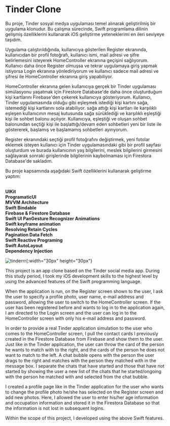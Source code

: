 
# Tinder Clone


Bu proje, Tinder sosyal medya uygulaması temel alınarak geliştirilmiş bir uygulama klonudur. Bu çalışma sürecinde, Swift programlama dilinin gelişmiş özelliklerini kullanarak iOS geliştirme yeteneklerimi en ileri seviyeye taşıdım.

Uygulama çalıştırıldığında, kullanıcıya gösterilen Register ekranında, kullanıcıdan bir profil fotoğrafı, kullanıcı ismi, mail adresi ve şifre belirlemesini isteyerek HomeController ekranına geçişini sağlıyorum.
Kullanıcı daha önce Register olmuşsa ve tekrar uygulamaya giriş yapmak istiyorsa Login ekranına yönlediriyorum ve kullanıcı sadece mail adresi ve şifresi ile HomeController ekranına giriş yapabiliyor.


HomeController ekranına gelen kullanıcıya gerçek bir Tinder uygulaması simülasyonu yaşatmak için Firestore Database'de daha önce oluşturduğum kişi kartlarını Firebase'den çekerek kullanıcıya gösteriyorum.
Kullanıcı, Tinder uygulamasında olduğu gibi eşleşmek istediği kişi kartını sağa, istemediği kişi kartlarını sola atabiliyor. sağa attığı kişi kartları ile karşılıklı eşleşen kullanıcının mesaj kutusunda sağa sürüklediği ve karşılıklı eşleştiği kişi ile sohbet balonu açılıyor.
Kullanıcıya, eşleştiği ve oluşan sohbet balonundan seçtiği kişi ile başlattığı/devam eden sohbetleri yeni bir liste ile göstererek, başlamış ve başlamamış sohbetleri ayırıyorum.


Register ekranındaki seçtiği profil fotoğrafını değiştirmek, yeni fotolar eklemek isteyen kullanıcı için Tinder uygulamasındaki gibi bir profil sayfası oluşturdum ve burada kullanıcının yaş bilgilerini, meslek bilgilerini girmesini sağlayarak sonraki girişlerinde bilgilerinin kaybolmaması için Firestora Database'de sakladım.


Bu proje kapsamında aşağıdaki Swift özelliklerini kullanarak geliştirme yaptım:

<br/>**UIKit**
<br/>**ProgramaticUI**
<br/>**MVVM Architecture**
<br/>**Swift Bindable**
<br/>**Firebase & Firestore Database**
<br/>**Swift UI PanGesture Recognizer Animations**
<br/>**Swift keyframe animation**
<br/>**Resolving Retain Cycles**
<br/>**Pagination Data Fetch**
<br/>**Swift Reactive Programing**
<br/>**Swift AutoLayout**
<br/>**Dependency Injection**


![tinderrr](https://github.com/turancabuk/Tinder/assets/98350672/5efbf563-9f28-46ca-8b63-b621e79a016f){:width="30px" height="30px"}



This project is an app clone based on the Tinder social media app. During this study period, I took my iOS development skills to the highest level by using the advanced features of the Swift programming language.

When the application is run, on the Register screen shown to the user, I ask the user to specify a profile photo, user name, e-mail address and password, allowing the user to switch to the HomeController screen.
If the user has been registered before and wants to log in to the application again, I am directed to the Login screen and the user can log in to the HomeController screen with only his e-mail address and password.


In order to provide a real Tinder application simulation to the user who comes to the HomeController screen, I pull the contact cards I previously created in the Firestore Database from Firebase and show them to the user.
Just like in the Tinder application, the user can throw the card of the person he wants to match with to the right, and the cards of the person he does not want to match to the left. A chat bubble opens with the person the user drags to the right and matches with the person they matched with in the message box.
I separate the chats that have started and those that have not started by showing the user a new list of the chats that he started/ongoing with the person he matched with and selected from the chat bubble.


I created a profile page like in the Tinder application for the user who wants to change the profile photo he/she has selected on the Register screen and add new photos. Here, I allowed the user to enter his/her age information and occupation information and stored it in the Firestora Database so that the information is not lost in subsequent logins.


Within the scope of this project, I developed using the above Swift features.
